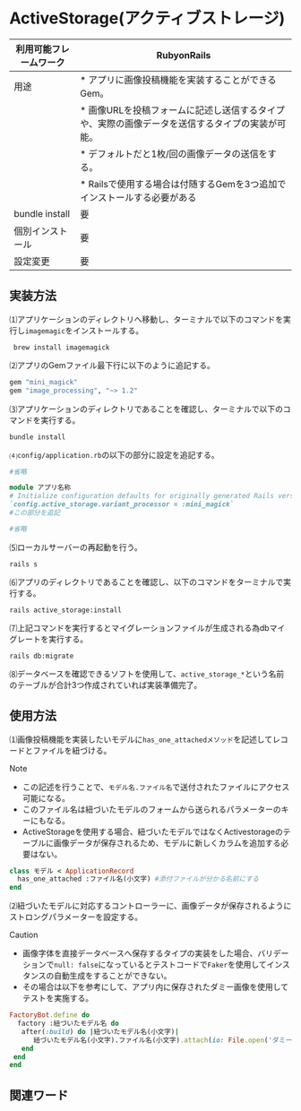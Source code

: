 # ActiveStorage(アクティブストレージ)  
|利用可能フレームワーク | RubyonRails                                                   |  
|---------------------|---------------------------------------------------------------|
|用途                  |* アプリに画像投稿機能を実装することができるGem。  |
|                      |* 画像URLを投稿フォームに記述し送信するタイプや、実際の画像データを送信するタイプの実装が可能。 |
|                      |* デフォルトだと1枚/回の画像データの送信をする。　                |
|                      |* Railsで使用する場合は付随するGemを3つ追加でインストールする必要がある
|bundle install        | 要                                                           | 
|個別インストール        | 要                                                         |
|設定変更               | 要                                                           |  

## 実装方法  
⑴アプリケーションのディレクトリへ移動し、ターミナルで以下のコマンドを実行し`imagemagic`をインストールする。
```bush
 brew install imagemagick
```
⑵アプリのGemファイル最下行に以下のように追記する。  
```ruby
gem "mini_magick"
gem "image_processing", "~> 1.2"
```
⑶アプリケーションのディレクトリであることを確認し、ターミナルで以下のコマンドを実行する。
```bush
bundle install
```  
⑷`config/application.rb`の以下の部分に設定を追記する。  
```ruby
#省略

module アプリ名称
# Initialize configuration defaults for originally generated Rails version.
`config.active_storage.variant_processor = :mini_magick`
#この部分を追記

#省略
```
⑸ローカルサーバーの再起動を行う。  
```bush
rails s
```
⑹アプリのディレクトリであることを確認し、以下のコマンドをターミナルで実行する。  
```bush
rails active_storage:install
```
⑺上記コマンドを実行するとマイグレーションファイルが生成される為dbマイグレートを実行する。  
```bush
rails db:migrate
```
⑻データベースを確認できるソフトを使用して、`active_storage_*`という名前のテーブルが合計3つ作成されていれば実装準備完了。  

## 使用方法  
⑴画像投稿機能を実装したいモデルに`has_one_attachedメソッド`を記述してレコードとファイルを紐づける。 
>[!NOTE]
>* この記述を行うことで、`モデル名.ファイル名`で送付されたファイルにアクセス可能になる。
>* このファイル名は紐づいたモデルのフォームから送られるパラメーターのキーにもなる。
>* ActiveStorageを使用する場合、紐づいたモデルではなくActivestorageのテーブルに画像データが保存されるため、モデルに新しくカラムを追加する必要はない。
  
```ruby
class モデル < ApplicationRecord
  has_one_attached :ファイル名(小文字) #添付ファイルが分かる名前にする
end
```
⑵紐づいたモデルに対応するコントローラーに、画像データが保存されるようにストロングパラメーターを設定する。  
>[!CAUTION]
>* 画像字体を直接データベースへ保存するタイプの実装をした場合、バリデーションで`null: false`になっているとテストコードで`Faker`を使用してインスタンスの自動生成をすることができない。
>* その場合は以下を参考にして、アプリ内に保存されたダミー画像を使用してテストを実施する。
>  ```ruby
>  FactoryBot.define do
>    factory :紐づいたモデル名 do
>     after(:build) do |紐づいたモデル名(小文字)|
>        紐づいたモデル名(小文字).ファイル名(小文字).attach(io: File.open('ダミー画像の保存先パス'), filename: '拡張子を含むダミー画像ファイル名')
>     end
>   end
>  end  
>  ```

## 関連ワード  

